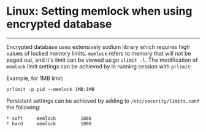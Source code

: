 # Linux: Setting memlock when using encrypted database
---
Encrypted database uses extensively sodium library which requires high values of locked memory limits.
`memlock` refers to memory that will not be paged out, and it's limit can be viewed usign `ulimit -l`.
The modification of `memlock` limit settings can be achieved by in running session with `prlimit`:

Example, for 1MB limit:
```
prlimit -p pid --memlock 1MB:1MB
```

Persistant settings can be achieved by adding to `/etc/security/limits.conf` the following:
```
* soft     memlock         1000
* hard     memlock         1000
```

